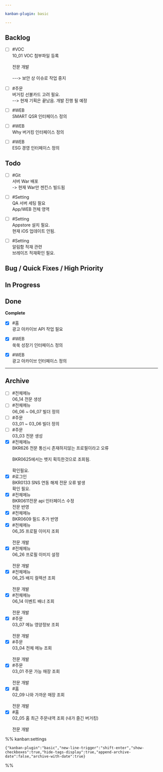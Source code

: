 ```yaml
---

kanban-plugin: basic

---
```


## Backlog

- [ ] #VOC <br>10_01 VOC 첨부파일 등록<br><br>전문 개발<br><br>---> 보안 상 이슈로 작업 중지
- [ ] #주문 <br>버거킹 선불카드 고려 필요.<br>--> 현재 기획은 끝났음. 개발 진행 될 예정
- [ ] #WEB<br>SMART QSR 인터페이스 정의
- [ ] #WEB <br>Why 버거킹 인터페이스 정의
- [ ] #WEB<br>ESG 경영 인터페이스 정의


## Todo

- [ ] #Git<br>서버 War 배포<br>-> 현재 War만 젠킨스 빌드됨
- [ ] #Setting<br>QA 서버 세팅 필요<br>App/WEB 전체 영역
- [ ] #Setting <br>Appstore 설치 필요.<br>현재 iOS 업데이트 안됨.
- [ ] #Setting<br>알림함 적재 관련<br>브레이즈 적재확인 필요.


## Bug / Quick Fixes / High Priority



## In Progress



## Done

**Complete**
- [x] #홈 <br>광고 아카이브 API 작업 필요
- [x] #WEB <br>쑥쑥 성장기 인터페이스 정의
- [x] #WEB <br>광고 아카이브 인터페이스 정의


***

## Archive

- [ ] #전체메뉴 <br>06_14 전문 생성
- [ ] #전체메뉴 <br>06_06 ~ 06_07 빌더 정의
- [ ] #주문<br>03_01 ~ 03_06 빌더 정의
- [ ] #주문 <br>03_03 전문 생성
- [x] #전체메뉴 <br>BKR626 전문 통신시 존재하지않는 프로필이라고 오류<br><br>BKR0625에서는 뱃지 획득한것으로 조회됨.<br><br>확인필요.
- [x] #로그인 <br>BKR0133 SNS 연동 해제 전문 오류 발생<br>확인 필요.
- [x] #전체메뉴 <br>BKR0611전문 api 인터페이스 수정<br>전문 반영
- [x] #전체메뉴 <br>BKR0609 필드 추가 반영
- [x] #전체메뉴 <br>06_35 프로필 이미지 조회<br><br>전문 개발
- [x] #전체메뉴 <br>06_26 프로필 이미지 설정<br><br>전문 개발
- [x] #전체메뉴 <br>06_25 배지 컬렉션 조회<br><br>전문 개발
- [x] #전체메뉴 <br>06_14 이벤트 배너 조회<br><br>전문 개발
- [x] #주문 <br>03_07 메뉴 영양정보 조회<br><br>전문 개발
- [x] #주문 <br>03_04 전체 메뉴 조회<br><br>전문 개발
- [x] #주문 <br>03_01 주문 가능 매장 조회<br><br>전문 개발
- [x] #홈 <br>02_09 나와 가까운 매장 조회<br><br>전문 개발
- [x] #홈 <br>02_05 홈 최근 주문내역 조회 (내가 즐긴 버거킹)<br><br>전문 개발

%% kanban:settings
```
{"kanban-plugin":"basic","new-line-trigger":"shift-enter","show-checkboxes":true,"hide-tags-display":true,"append-archive-date":false,"archive-with-date":true}
```
%%